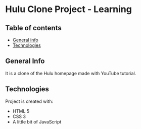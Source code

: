 # Hulu Clone Project - Learning

## Table of contents
* [General info](#general-info)
* [Technologies](#technologies)


## General Info

It is a clone of the Hulu homepage made with YouTube tutorial.

## Technologies
Project is created with:
* HTML 5
* CSS 3
* A little bit of JavaScript
